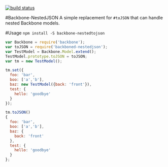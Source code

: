 [![build status](https://secure.travis-ci.org/toddself/backbone-nestedjson.png)](http://travis-ci.org/toddself/backbone-nestedjson)

#Backbone-NestedJSON
A simple replacement for `#toJSON` that can handle nested Backbone models.

#Usage
`npm install -S backbone-nestedtojson`

```javascript
var Backbone = require('backbone');
var toJSON = require('backboned-nestedjson');
var TestModel = Backbone.Model.extend();
TestModel.prototype.toJSON = toJSON;
var tm = new TestModel();

tm.set({
  foo: 'bar',
  boo: ['a','b'],
  baz: new TestModel({back: 'front'}),
  test: {
    hello: 'goodbye'
  }
});

tm.toJSON()
{
  foo: 'bar',
  boo: ['a','b'],
  baz: {
    back: 'front'
  },
  test: {
    hello: 'goodbye'
  }
};
```